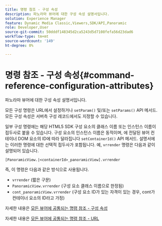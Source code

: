```yaml
---
title: 명령 참조 - 구성 속성
description: 파노라마 뷰어에 대한 구성 속성 설명서입니다.
solution: Experience Manager
feature: Dynamic Media Classic,Viewers,SDK/API,Panoramic
role: Developer,User
source-git-commit: 50dddf148345d2ca5243d5d7108fefa56d23dad6
workflow-type: tm+mt
source-wordcount: '149'
ht-degree: 0%

---
```


# 명령 참조 - 구성 속성{#command-reference-configuration-attributes}

파노라마 뷰어에 대한 구성 속성 설명서입니다.

모든 구성 명령은 URL에서 설정하거나 `setParam()` 및/또는 `setParams()` API 메서드. 모든 구성 속성은 서버측 구성 레코드에서도 지정할 수 있습니다.

일부 구성 명령에는 해당 HTML5 SDK 구성 요소의 클래스 이름 또는 인스턴스 이름이 접두사로 붙을 수 있습니다. 구성 요소의 인스턴스 이름은 동적이며, 에 전달된 뷰어 컨테이너 DOM 요소의 ID에 따라 달라집니다 `setContainerId()` API 메서드. 설명서에는 이러한 명령에 대한 선택적 접두사가 포함됩니다. 예, `vrrender` 명령은 다음과 같이 설명되어 있습니다.

```
[PanoramicView.|<containerId>_panoramicView].vrrender
```

즉, 이 명령은 다음과 같은 방식으로 사용됩니다.

* `vrrender` (짧은 구문)
* `PanoramicView.vrrender` (구성 요소 클래스 이름으로 한정됨)
* `cont_panoramicView.vrrender` (구성 요소 ID가 있는 자격이 있는 경우, cont가 컨테이너 요소의 ID라고 가정)


자세한 내용은 [모든 뷰어에 공통되는 명령 참조 - 구성 속성](../../../r-html5-viewer-20-cmdref-configattrib/r-html5-viewer-20-cmdref-configattrib.md#concept-850e0f2c49b949deb7cfbfd330d329bd)

자세한 내용은 [모든 뷰어에 공통되는 명령 참조 - URL](../../../c-html5-viewer-20-cmdref-url/c-html5-viewer-20-cmdref-url.md#concept-9b337f349b7b406b8c33c7ee96b3e226)
